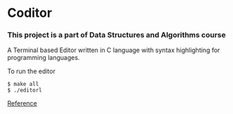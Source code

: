 # Coditor

### This project is a part of Data Structures and Algorithms course

A Terminal based Editor written in C language with syntax highlighting for programming languages.

To run the editor
```
$ make all
$ ./editorl
```
<a href="https://viewsourcecode.org/snaptoken/kilo/">Reference</a>

